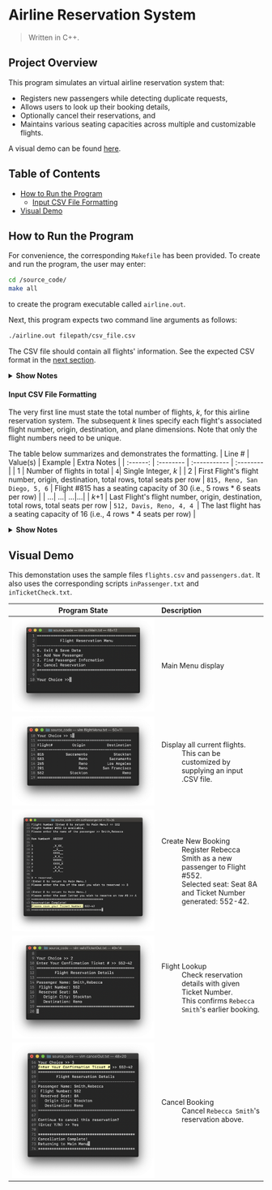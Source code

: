 # Airline Reservation System

> Written in C++.

## Project Overview
This program simulates an virtual airline reservation system that: 
<ul>
 <li> Registers new passengers while detecting duplicate requests, </li>
 <li> Allows users to look up their booking details, </li>
 <li> Optionally cancel their reservations, and </li>
 <li> Maintains various seating capacities across multiple and customizable flights. </li>
</ul>

A visual demo can be found [here](https://github.com/jschhie/airline-reserv/#visual-demo).


## Table of Contents
* [How to Run the Program](https://github.com/jschhie/airline-reserv/#how-to-run-the-program)
  * [Input CSV File Formatting](https://github.com/jschhie/airline-reserv/#input-csv-file-formatting)
* [Visual Demo](https://github.com/jschhie/airline-reserv/#visual-demo)


## How to Run the Program  
For convenience, the corresponding ```Makefile``` has been provided. To create and run the program, the user may enter:
```bash 
cd /source_code/
make all
``` 
to create the program executable called ```airline.out```.

Next, this program expects two command line arguments as follows: 
```bash
./airline.out filepath/csv_file.csv
```

The CSV file should contain all flights' information. See the expected CSV format in the [next section](https://github.com/jschhie/airline-reserv/#input-csv-file-formatting).

<details>
 <summary>
  <b> Show Notes </b>
 </summary>
 <ul> 
  <li> Sample files (flights.csv and passengers.dat) can be found in the refs/ directory. </li> 
  <li> The latter is a binary file with sample flight reservations. </li>
  <li> The user may also replace this with an empty file to initialize all flights with zero passengers. </li>
</details>


#### Input CSV File Formatting
The very first line must state the total number of flights, *k*, for this airline reservation system. The subsequent *k* lines specify each flight's associated flight number, origin, destination, and plane dimensions. Note that only the flight numbers need to be unique. 

The table below summarizes and demonstrates the formatting.
| Line # | Value(s) | Example | Extra Notes |
| :------: | :-------- | :----------- | :--------|
| 1 | Number of flights in total |  ```4```| Single Integer, *k* |
| 2 | First Flight's flight number, origin, destination, total rows, total seats per row | ```815, Reno, San Diego, 5, 6``` | Flight #815 has a seating capacity of 30 (i.e., 5 rows * 6 seats per row) |
| ...| ...| ...|...|
| *k*+1 | Last Flight's flight number, origin, destination, total rows, total seats per row | ```512, Davis, Reno, 4, 4 ```| The last flight has a seating capacity of 16 (i.e., 4 rows * 4 seats per row) | 

<details>
 <summary>
  <b>Show Notes</b>
 </summary>
<ul>
 <li> For the sake of readability, the values listed have been separated by a comma followed by a single whitespace. </li>
 <li> The actual CSV format requires that they are separated by just a comma. </li>
 </ul>
</details>


## Visual Demo
This demonstation uses the sample files ```flights.csv``` and ```passengers.dat```. 
It also uses the corresponding scripts ```inPassenger.txt``` and ```inTicketCheck.txt```.

| Program State | Description |
| ----- | :----- |
| ![alt text](https://github.com/jschhie/Airline-Reservation-System/blob/master/demo/Updated%20Main%20Menu.png?raw=true "Main Menu") | <dl> <dt> Main Menu display </dt> </dl> |
| ![alt text](https://github.com/jschhie/Airline-Reservation-System/blob/master/demo/Updated%20Flights%20Menu.png?raw=true "Flights Menu") | <dl> <dt> Display all current flights. </dt> <dd> This can be customized by supplying an input .CSV file. </dd></dl> |
| ![alt text](https://github.com/jschhie/Airline-Reservation-System/blob/master/demo/Add%20New%20Passenger.png?raw=true "Add New Passenger") | <dl> <dt> Create New Booking </dt> <dd> Register Rebecca Smith as a new passenger to Flight #552. </dd> <dd> Selected seat: Seat 8A and Ticket Number generated: 552-42. </dd> </dl>| 
| ![alt text](https://github.com/jschhie/Airline-Reservation-System/blob/master/demo/Passenger%20Lookup.png?raw=true "Check Reservation Details") | <dl> <dt> Flight Lookup </dt> <dd> Check reservation details with given Ticket Number. </dd> <dd> This confirms ```Rebecca Smith```'s earlier booking. </dd> </dl> |
| ![alt text](https://github.com/jschhie/Airline-Reservation-System/blob/master/demo/New%20Check%20Cancellation.png?raw=true "Cancel Booking") | <dl> <dt> Cancel Booking </dt> <dd> Cancel ```Rebecca Smith```'s reservation above. </dd> </dl>|
